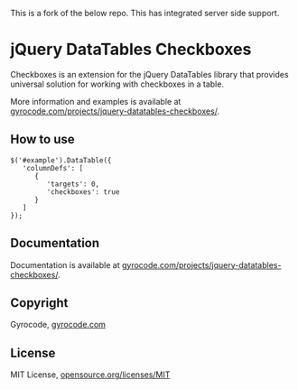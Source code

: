 This is a fork of the below repo. This has integrated server side support.

jQuery DataTables Checkboxes
============================

Checkboxes is an extension for the jQuery DataTables library that provides
universal solution for working with checkboxes in a table.

More information and examples is available at 
[gyrocode.com/projects/jquery-datatables-checkboxes/](http://www.gyrocode.com/projects/jquery-datatables-checkboxes/).


How to use
----------

````
$('#example').DataTable({
   'columnDefs': [
      {
         'targets': 0,
         'checkboxes': true
      }
   ]
});
````

Documentation
-------------

Documentation is available at 
[gyrocode.com/projects/jquery-datatables-checkboxes/](http://www.gyrocode.com/projects/jquery-datatables-checkboxes/).


Copyright
---------

Gyrocode, [gyrocode.com](http://www.gyrocode.com)


License
-------

MIT License, [opensource.org/licenses/MIT](http://www.opensource.org/licenses/MIT)

